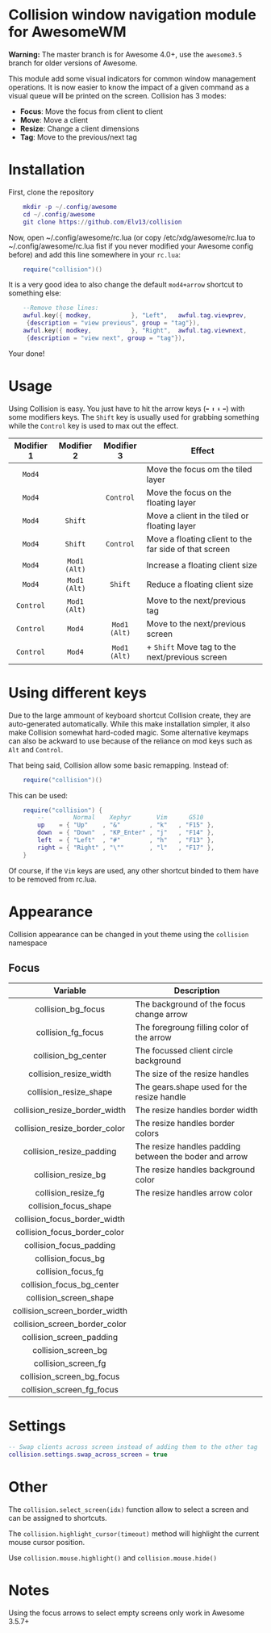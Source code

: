 Collision window navigation module for AwesomeWM
================================================

**Warning:** The master branch is for Awesome 4.0+, use the `awesome3.5`
branch for older versions of Awesome.

This module add some visual indicators for common window management operations.
It is now easier to know the impact of a given command as a visual queue will
be printed on the screen. Collision has 3 modes:

* **Focus**: Move the focus from client to client
* **Move**: Move a client
* **Resize**: Change a client dimensions
* **Tag**: Move to the previous/next tag

# Installation

First, clone the repository

```lua
    mkdir -p ~/.config/awesome
    cd ~/.config/awesome
    git clone https://github.com/Elv13/collision
```

Now, open ~/.config/awesome/rc.lua (or copy /etc/xdg/awesome/rc.lua to 
~/.config/awesome/rc.lua fist if you never modified your Awesome config before)
 and add this line somewhere in your `rc.lua`:

```lua
    require("collision")()
```

It is a very good idea to also change the default `mod4+arrow` shortcut to
something else:

```lua
    --Remove those lines:
    awful.key({ modkey,           }, "Left",   awful.tag.viewprev,
     {description = "view previous", group = "tag"}),
    awful.key({ modkey,           }, "Right",  awful.tag.viewnext,
     {description = "view next", group = "tag"}),
```

Your done!

# Usage

Using Collision is easy. You just have to hit the arrow keys (`➡` `⬆` `⬇` `⬅`)
with some modifiers keys. The `Shift` key is usually used for grabbing something
while the `Control` key is used to max out the effect.

| Modifier 1 | Modifier 2   |  Modifier 3  | Effect                                                |
| :--------: | :----------: | :----------: | ----------------------------------------------------- |
| `Mod4`     |              |              | Move the focus om the tiled layer                     |
| `Mod4`     |              | `Control`    | Move the focus on the floating layer                  |
| `Mod4`     | `Shift`      |              | Move a client in the tiled or floating layer          |
| `Mod4`     | `Shift`      | `Control`    | Move a floating client to the far side of that screen |
| `Mod4`     | `Mod1 (Alt)` |              | Increase a floating client size                       |
| `Mod4`     | `Mod1 (Alt)` | `Shift`      | Reduce a floating client size                         |
| `Control`  | `Mod1 (Alt)` |              | Move to the next/previous tag                         |
| `Control`  | `Mod4`       | `Mod1 (Alt)` | Move to the next/previous screen                      |
| `Control`  | `Mod4`       | `Mod1 (Alt)` | + `Shift` Move tag to the next/previous screen        |

# Using different keys

Due to the large ammount of keyboard shortcut Collision create, they are
auto-generated automatically. While this make installation simpler, it also
make Collision somewhat hard-coded magic. Some alternative keymaps can also
be ackward to use because of the reliance on mod keys such as `Alt` and `Control`.

That being said, Collision allow some basic remapping. Instead of:

```lua
    require("collision")()
```

This can be used:

```lua
    require("collision") {
        --        Normal    Xephyr       Vim      G510
        up    = { "Up"    , "&"        , "k"   , "F15" },
        down  = { "Down"  , "KP_Enter" , "j"   , "F14" },
        left  = { "Left"  , "#"        , "h"   , "F13" },
        right = { "Right" , "\""       , "l"   , "F17" },
    }
```

Of course, if the `Vim` keys are used, any other shortcut binded to them have to
be removed from rc.lua.

# Appearance

Collision appearance can be changed in yout theme using the `collision`
namespace

## Focus

| Variable                      | Description                                            |
| :---------------------------: | ------------------------------------------------------ |
| collision_bg_focus            | The background of the focus change arrow               |
| collision_fg_focus            | The foregroung filling color of the arrow              |
| collision_bg_center           | The focussed client circle background                  |
| collision_resize_width        | The size of the resize handles                         |
| collision_resize_shape        | The gears.shape used for the resize handle             |
| collision_resize_border_width | The resize handles border width                        |
| collision_resize_border_color | The resize handles border colors                       |
| collision_resize_padding      | The resize handles padding between the boder and arrow |
| collision_resize_bg           | The resize handles background color                    |
| collision_resize_fg           | The resize handles arrow color                         |
| collision_focus_shape         |                                                        |
| collision_focus_border_width  |                                                        |
| collision_focus_border_color  |                                                        |
| collision_focus_padding       |                                                        |
| collision_focus_bg            |                                                        |
| collision_focus_fg            |                                                        |
| collision_focus_bg_center     |                                                        |
| collision_screen_shape        |                                                        |
| collision_screen_border_width |                                                        |
| collision_screen_border_color |                                                        |
| collision_screen_padding      |                                                        |
| collision_screen_bg           |                                                        |
| collision_screen_fg           |                                                        |
| collision_screen_bg_focus     |                                                        |
| collision_screen_fg_focus     |                                                        |

# Settings

```lua
-- Swap clients across screen instead of adding them to the other tag
collision.settings.swap_across_screen = true
```

# Other

The `collision.select_screen(idx)` function allow to select a screen and can be
assigned to shortcuts.

The `collision.highlight_cursor(timeout)` method will highlight the current mouse
cursor position.

Use `collision.mouse.highlight()` and `collision.mouse.hide()`
# Notes

Using the focus arrows to select empty screens only work in Awesome 3.5.7+
